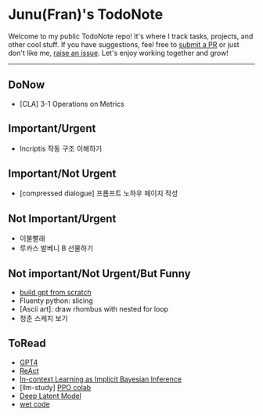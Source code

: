 # Junu(Fran)'s TodoNote
Welcome to my public TodoNote repo! It's where I track tasks, projects, and other cool stuff.
If you have suggestions, feel free to [submit a PR](https://github.com/junuMoon/TodoNote/pulls) or just don't like me, [raise an issue](https://github.com/junuMoon/TodoNote/issues).
Let's enjoy working together and grow!

---

## DoNow
- [CLA] 3-1 Operations on Metrics

## Important/Urgent
- Incriptis 작동 구조 이해하기

## Important/Not Urgent
- [compressed dialogue] 프롬프트 노하우 페이지 작성

## Not Important/Urgent
- 이불빨래
- 루카스 발베니 B 선물하기

## Not important/Not Urgent/But Funny
- [build gpt from scratch](https://youtu.be/kCc8FmEb1nY)
- Fluenty python: slicing
- [Ascii art]: draw rhombus with nested for loop
- 청춘 스케치 보기

## ToRead
- [GPT4](https://arxiv.org/pdf/2303.08774.pdf)
- [ReAct](https://arxiv.org/pdf/2210.03629.pdf)
- [In-context Learning as Implicit Bayesian Inference](https://arxiv.org/pdf/2111.02080.pdf) 
- [llm-study] [PPO colab](https://colab.research.google.com/drive/1tHY9HldOkZjjhdjbAOzY9wVxLtAuDLdl?usp=sharing) 
- [Deep Latent Model](https://arxiv.org/pdf/1812.06834.pdf)
- [wet code](https://velog.io/@gomjellie/The-Wet-Codebase)
